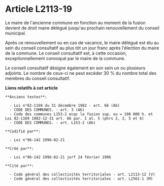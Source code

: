 # Article L2113-19

Le maire de l'ancienne commune en fonction au moment de la fusion devient de droit maire délégué jusqu'au prochain
renouvellement du conseil municipal.

Après ce renouvellement ou en cas de vacance, le maire délégué est élu au sein du conseil consultatif au plus tôt un jour
franc après l'élection du maire de la commune. Le conseil consultatif est, à cette occasion, exceptionnellement convoqué par
le maire de la commune.

Le conseil consultatif désigne également en son sein un ou plusieurs adjoints. Le nombre de ceux-ci ne peut excéder 30 % du
nombre total des membres du conseil consultatif.

**Liens relatifs à cet article**

	**Anciens textes**:

	  - Loi n°82-1169 du 31 décembre 1982 - art. 66 (Ab)
	  - CODE DES COMMUNES. - art. 3 (Ab)
	  - Code des communes L153-2 ecqc la fusion sup. ou = 100 000 h. et Loi 82-1169 1982-12-31 art. 66 par. I al. 5 (phrs 2, 3, 5 et 6)
	  - CODE DES COMMUNES. - art. L153-2 (Ab)

	**Codifié par**:

	  - Loi n°96-142 1996-02-21

	**Créé par**:

	  - Loi n°96-142 1996-02-21 jorf 24 février 1996

	**Cité par**:

	  - Code général des collectivités territoriales - art. L2113-12 (V)
	  - Code général des collectivités territoriales - art. L2561-1 (M)

